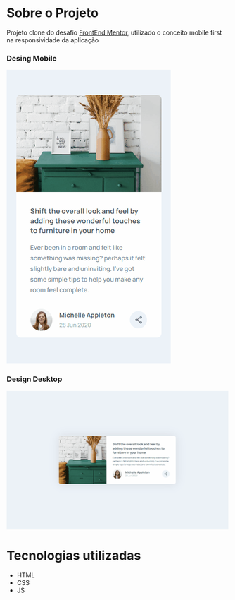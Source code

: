 # Sobre o Projeto
Projeto clone do desafio [FrontEnd Mentor](https://www.frontendmentor.io/challenges/article-preview-component-dYBN_pYFT), utilizado o conceito mobile first na responsividade da aplicação

### Desing Mobile
![](frontend/assets/design_mobile.gif)

### Design Desktop
![](frontend/assets/design_desktop.gif)

# Tecnologias utilizadas
* HTML
* CSS
* JS
